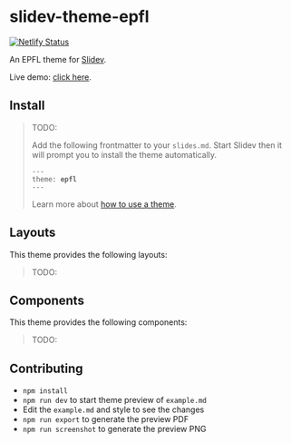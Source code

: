 # slidev-theme-epfl

<!-- [![NPM version](https://img.shields.io/npm/v/slidev-theme-epfl?color=3AB9D4&label=)](https://www.npmjs.com/package/slidev-theme-epfl) -->
[![Netlify Status](https://api.netlify.com/api/v1/badges/68f1a652-18ee-4f18-a1a9-d074150f29c6/deploy-status)](https://app.netlify.com/projects/slidev-theme-epfl/deploys)

An EPFL theme for [Slidev](https://github.com/slidevjs/slidev).

<!--
  Learn more about how to write a theme:
  https://sli.dev/guide/write-theme.html
--->

<!--
  run `npm run dev` to check out the slides for more details of how to start writing a theme
-->


  <!-- Put some screenshots here to demonstrate your theme -->

  Live demo: [click here](https://slidev-theme-epfl.netlify.app).


## Install

> TODO:
> 
> Add the following frontmatter to your `slides.md`. Start Slidev then it will prompt you to install the theme automatically.
> 
> <pre><code>---
> theme: <b>epfl</b>
> ---</code></pre>
> 
> Learn more about [how to use a theme](https://sli.dev/guide/theme-addon#use-theme).

## Layouts

This theme provides the following layouts:

> TODO:

## Components

This theme provides the following components:

> TODO:

## Contributing

- `npm install`
- `npm run dev` to start theme preview of `example.md`
- Edit the `example.md` and style to see the changes
- `npm run export` to generate the preview PDF
- `npm run screenshot` to generate the preview PNG
